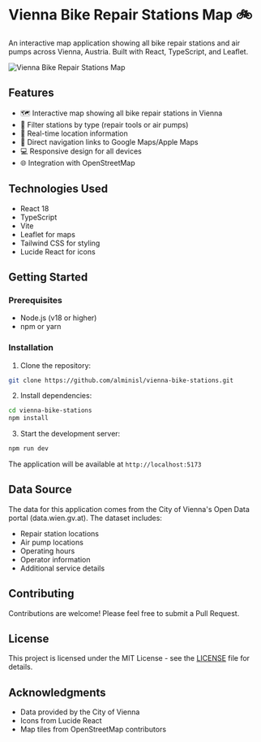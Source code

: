 # Vienna Bike Repair Stations Map 🚲

An interactive map application showing all bike repair stations and air pumps across Vienna, Austria. Built with React, TypeScript, and Leaflet.

![Vienna Bike Repair Stations Map](https://i.imgur.com/example.png)

## Features

- 🗺️ Interactive map showing all bike repair stations in Vienna
- 🔧 Filter stations by type (repair tools or air pumps)
- 📍 Real-time location information
- 🔗 Direct navigation links to Google Maps/Apple Maps
- 💻 Responsive design for all devices
- 🌐 Integration with OpenStreetMap

## Technologies Used

- React 18
- TypeScript
- Vite
- Leaflet for maps
- Tailwind CSS for styling
- Lucide React for icons

## Getting Started

### Prerequisites

- Node.js (v18 or higher)
- npm or yarn

### Installation

1. Clone the repository:
```bash
git clone https://github.com/alminisl/vienna-bike-stations.git
```

2. Install dependencies:
```bash
cd vienna-bike-stations
npm install
```

3. Start the development server:
```bash
npm run dev
```

The application will be available at `http://localhost:5173`

## Data Source

The data for this application comes from the City of Vienna's Open Data portal (data.wien.gv.at). The dataset includes:

- Repair station locations
- Air pump locations
- Operating hours
- Operator information
- Additional service details

## Contributing

Contributions are welcome! Please feel free to submit a Pull Request.

## License

This project is licensed under the MIT License - see the [LICENSE](LICENSE) file for details.

## Acknowledgments

- Data provided by the City of Vienna
- Icons from Lucide React
- Map tiles from OpenStreetMap contributors